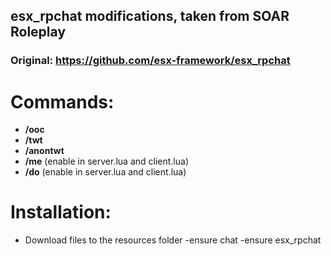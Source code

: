 ## esx_rpchat modifications, taken from SOAR Roleplay
### Original: https://github.com/esx-framework/esx_rpchat

# Commands:
- **/ooc**
- **/twt**
- **/anontwt**
- **/me** (enable in server.lua and client.lua)
- **/do** (enable in server.lua and client.lua)

# Installation:
- Download files to the resources folder
-ensure chat
-ensure esx_rpchat
